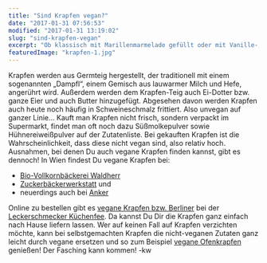 ```yaml
---
title: "Sind Krapfen vegan?"
date: "2017-01-31 07:56:53"
modified: "2017-01-31 13:19:02"
slug: "sind-krapfen-vegan"
excerpt: "Ob klassisch mit Marillenmarmelade gefüllt oder mit Vanille-, Nougat- bzw. Schokoladecreme, Krapfen zählen hierzulande zu einer beliebten Spezialität. Doch sind sie auch vegan?"
featuredImage: "krapfen-1.jpg"
---
```


Krapfen werden aus Germteig hergestellt, der traditionell mit einem sogenannten „Dampfl“, einem Gemisch aus lauwarmer Milch und Hefe, angerührt wird. Außerdem werden dem Krapfen-Teig auch Ei-Dotter bzw. ganze Eier und auch Butter hinzugefügt. Abgesehen davon werden Krapfen auch heute noch häufig in Schweineschmalz frittiert. Also unvegan auf ganzer Linie... Kauft man Krapfen nicht frisch, sondern verpackt im Supermarkt, findet man oft noch dazu Süßmolkepulver sowie Hühnereiweißpulver auf der Zutatenliste. Bei gekauften Krapfen ist die Wahrscheinlichkeit, dass diese nicht vegan sind, also relativ hoch. Ausnahmen, bei denen Du auch vegane Krapfen finden kannst, gibt es dennoch! In Wien findest Du vegane Krapfen bei:

*   [Bio-Vollkornbäckerei Waldherr](http://www.vollkornbaeckerei-waldherr.at/frisch-aus-dem-ofen/saisonal-und-speziell/krapfen-bio-vegan)
*   [Zuckerbäckerwerkstatt](http://www.zuckerbaeckerwerkstatt.at/) und
*   neuerdings auch bei [Anker](https://www.ankerbrot.at/produkte/2606/Veganer_Marillenkrapfen)

Online zu bestellen gibt es [vegane Krapfen bzw. Berliner](http://leckerschmecker-kuechenfee.de/shop/Donuts) bei der [Leckerschmecker Küchenfee](http://leckerschmecker-kuechenfee.de/shop/Donuts). Da kannst Du Dir die Krapfen ganz einfach nach Hause liefern lassen. Wer auf keinen Fall auf Krapfen verzichten möchte, kann bei selbstgemachten Krapfen die nicht-veganen Zutaten ganz leicht durch vegane ersetzen und so zum Beispiel [vegane Ofenkrapfen](https://www.veganblatt.com/vegane-ofenkrapfen) genießen! Der Fasching kann kommen! -kw